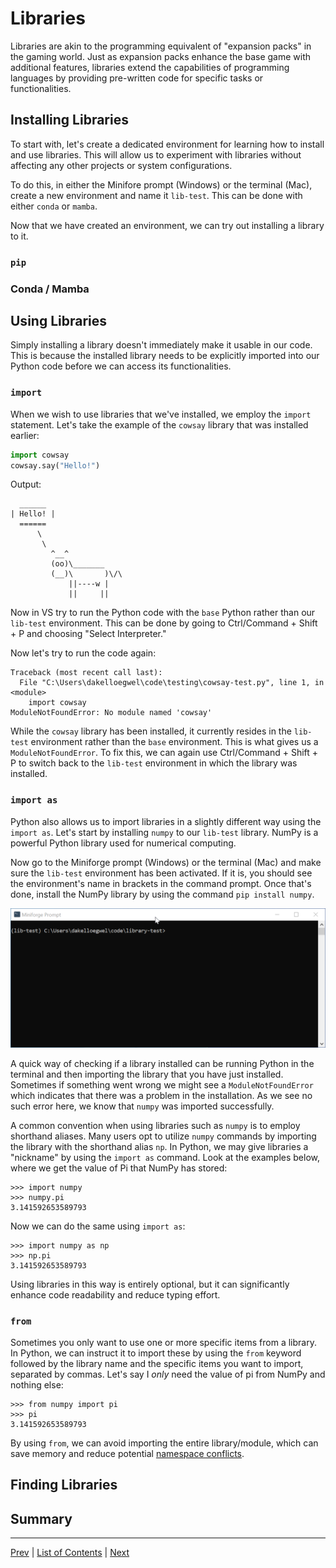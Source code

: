 # Libraries

Libraries are akin to the programming equivalent of "expansion packs" in the gaming world. Just as expansion packs enhance the base game with additional features, libraries extend the capabilities of programming languages by providing pre-written code for specific tasks or functionalities.

## Installing Libraries

To start with, let's create a dedicated environment for learning how to install and use libraries. This will allow us to experiment with libraries without affecting any other projects or system configurations.

To do this, in either the Minifore prompt (Windows) or the terminal (Mac), create a new environment and name it `lib-test`. This can be done with either `conda` or `mamba`.



Now that we have created an environment, we can try out installing a library to it.

### `pip`
### Conda / Mamba
## Using Libraries

Simply installing a library doesn't immediately make it usable in our code. This is because the installed library needs to be explicitly imported into our Python code before we can access its functionalities.

### `import`

When we wish to use libraries that we've installed, we employ the `import` statement. Let's take the example of the `cowsay` library that was installed earlier:

```python
import cowsay
cowsay.say("Hello!")
```

Output:
```
  ______
| Hello! |
  ======
      \
       \
         ^__^
         (oo)\_______
         (__)\       )\/\
             ||----w |
             ||     ||
```

Now in VS try to run the Python code with the `base` Python rather than our `lib-test` environment. This can be done by going to Ctrl/Command + Shift + P and choosing "Select Interpreter." 

Now let's try to run the code again:

```
Traceback (most recent call last):
  File "C:\Users\dakelloegwel\code\testing\cowsay-test.py", line 1, in <module>
    import cowsay
ModuleNotFoundError: No module named 'cowsay'
```

While the `cowsay` library has been installed, it currently resides in the `lib-test` environment rather than the `base` environment. This is what gives us a `ModuleNotFoundError`. To fix this, we can again use Ctrl/Command + Shift + P to switch back to the `lib-test` environment in which the library was installed.

### `import as`

Python also allows us to import libraries in a slightly different way using the `import as`. Let's start by installing `numpy` to our `lib-test` library. NumPy is a powerful Python library used for numerical computing.

Now go to the Miniforge prompt (Windows) or the terminal (Mac) and make sure the `lib-test` environment has been activated. If it is, you should see the environment's name in brackets in the command prompt. Once that's done, install the NumPy library by using the command `pip install numpy`.

![](./pictures/install-numpy.gif)

A quick way of checking if a library installed can be running Python in the terminal and then importing the library that you have just installed. Sometimes if something went wrong we might see a `ModuleNotFoundError` which indicates that there was a problem in the installation. As we see no such error here, we know that `numpy` was imported successfully.

A common convention when using libraries such as `numpy` is to employ shorthand aliases. Many users opt to utilize `numpy` commands by importing the library with the shorthand alias `np`. In Python, we may give libraries a "nickname" by using the `import as` command. Look at the examples below, where we get the value of Pi that NumPy has stored:

```pycon
>>> import numpy
>>> numpy.pi
3.141592653589793
```
Now we can do the same using `import as`:

```pycon
>>> import numpy as np
>>> np.pi
3.141592653589793
```
Using libraries in this way is entirely optional, but it can significantly enhance code readability and reduce typing effort.

### `from`

Sometimes you only want to use one or more specific items from a library. In Python, we can instruct it to import these by using the `from` keyword followed by the library name and the specific items you want to import, separated by commas. Let's say I _only_ need the value of pi from NumPy and nothing else:

```pycon
>>> from numpy import pi
>>> pi
3.141592653589793
```

By using `from`, we can avoid importing the entire library/module, which can save memory and reduce potential [namespace conflicts](https://www.analyticsvidhya.com/blog/2024/01/understanding-namespaces-in-python/#h-namespace-collision-and-resolution).

## Finding Libraries
## Summary
---
[Prev](functions.md) | [List of Contents](README.md) | [Next](oop.md)